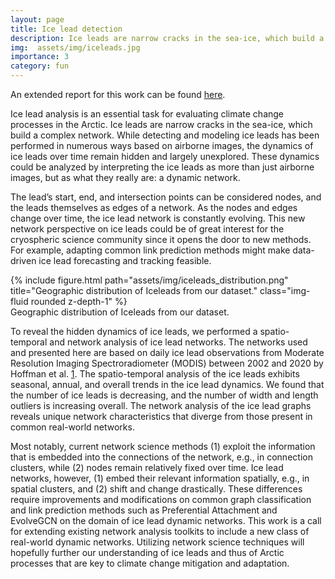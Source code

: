 ```yaml
---
layout: page
title: Ice lead detection
description: Ice leads are narrow cracks in the sea-ice, which build a complex network. We worked on analyzing the dynamics of ice leads using graph neural networks.
img:  assets/img/iceleads.jpg
importance: 3
category: fun
---
```


An extended report for this work can be found [here](assets/../../assets/pdf/IceLeadNetworkAnalysis.pdf).

Ice lead analysis is an essential task for evaluating climate change processes in the Arctic. Ice leads are narrow cracks in the sea-ice, which build a complex network. While detecting and modeling ice leads has been performed in numerous ways based on airborne images, the dynamics of ice leads over time remain hidden and largely unexplored. These dynamics could be analyzed by interpreting the ice leads as more than just airborne images, but as what they really are: a dynamic network. 

The lead’s start, end, and intersection points can be considered nodes, and the leads themselves as edges of a network. As the nodes and edges change over time, the ice lead network is constantly evolving. This new network perspective on ice leads could be of great interest for the cryospheric science community since it opens the door to new methods. For example, adapting common link prediction methods might make data-driven ice lead forecasting and tracking feasible.


<div class="row">
    <div class="col-sm mt-3 mt-md-0">
        {% include figure.html path="assets/img/iceleads_distribution.png" title="Geographic distribution of Iceleads from our dataset." class="img-fluid rounded z-depth-1" %}
    </div>
</div>
<div class="caption">
    Geographic distribution of Iceleads from our dataset.
</div>


To reveal the hidden dynamics of ice leads, we performed a spatio-temporal and network analysis of ice lead networks. The networks used and presented here are based on daily ice lead observations from Moderate Resolution Imaging Spectroradiometer (MODIS) between 2002 and 2020 by Hoffman et al. [1](https://www.mdpi.com/2072-4292/11/5/521). 
The spatio-temporal analysis of the ice leads exhibits seasonal, annual, and overall trends in the ice lead dynamics. We found that the number of ice leads is decreasing, and the number of width and length outliers is increasing overall. The network analysis of the ice lead graphs reveals unique network characteristics that diverge from those present in common real-world networks.

Most notably, current network science methods (1) exploit the information that is embedded into the connections of the network, e.g., in connection clusters, while (2) nodes remain relatively fixed over time. Ice lead networks, however, (1) embed their relevant information spatially, e.g., in spatial clusters, and (2) shift and change drastically. These differences require improvements and modifications on common graph classification and link prediction methods such as Preferential Attachment and EvolveGCN on the domain of ice lead dynamic networks.
This work is a call for extending existing network analysis toolkits to include a new class of real-world dynamic networks. Utilizing network science techniques will hopefully further our understanding of ice leads and thus of Arctic processes that are key to climate change mitigation and adaptation.